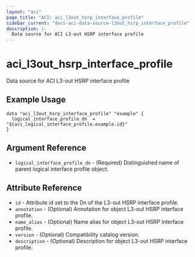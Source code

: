 ```yaml
---
layout: "aci"
page_title: "ACI: aci_l3out_hsrp_interface_profile"
sidebar_current: "docs-aci-data-source-l3out_hsrp_interface_profile"
description: |-
  Data source for ACI L3-out HSRP interface profile
---
```


# aci_l3out_hsrp_interface_profile

Data source for ACI L3-out HSRP interface profile

## Example Usage

```hcl
data "aci_l3out_hsrp_interface_profile" "example" {
  logical_interface_profile_dn  = "${aci_logical_interface_profile.example.id}"
}
```

## Argument Reference

- `logical_interface_profile_dn` - (Required) Distinguished name of parent logical interface profile object.

## Attribute Reference

- `id` - Attribute id set to the Dn of the L3-out HSRP interface profile.
- `annotation` - (Optional) Annotation for object L3-out HSRP interface profile.
- `name_alias` - (Optional) Name alias for object L3-out HSRP interface profile.
- `version` - (Optional) Compatibility catalog version.
- `description` - (Optional) Description for object L3-out HSRP interface profile.
